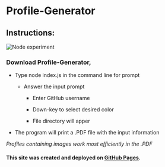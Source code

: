 # Profile-Generator

## Instructions:
![Node experiment](https://user-images.githubusercontent.com/38336934/72587979-1cff8d00-38b4-11ea-840c-e772d192e6c5.gif)

### Download Profile-Generator,
- Type node index.js in the command line for prompt
    - Answer the input prompt

      - Enter GitHub username

      - Down-key to select desired color

      - File directory will apper

- The program will print a .PDF file with the input information

*Profiles containing images work most efficiently in the .PDF*

#### This site was created and deployed on [GitHub Pages](https://github.com/Fancystacks/Profile-Generator/).